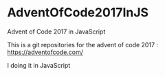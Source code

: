 # AdventOfCode2017InJS
Advent of Code 2017 in JavaScript


This is a git repositories for the advent of code 2017 : https://adventofcode.com/

I doing it in JavaScript
